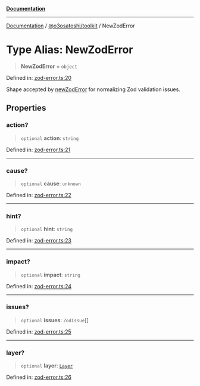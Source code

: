 [**Documentation**](../../../README.md)

***

[Documentation](../../../README.md) / [@o3osatoshi/toolkit](../README.md) / NewZodError

# Type Alias: NewZodError

> **NewZodError** = `object`

Defined in: [zod-error.ts:20](https://github.com/o3osatoshi/experiment/blob/04dfa58df6e48824a200a24d77afef7ce464e1ae/packages/toolkit/src/zod-error.ts#L20)

Shape accepted by [newZodError](../functions/newZodError.md) for normalizing Zod validation issues.

## Properties

### action?

> `optional` **action**: `string`

Defined in: [zod-error.ts:21](https://github.com/o3osatoshi/experiment/blob/04dfa58df6e48824a200a24d77afef7ce464e1ae/packages/toolkit/src/zod-error.ts#L21)

***

### cause?

> `optional` **cause**: `unknown`

Defined in: [zod-error.ts:22](https://github.com/o3osatoshi/experiment/blob/04dfa58df6e48824a200a24d77afef7ce464e1ae/packages/toolkit/src/zod-error.ts#L22)

***

### hint?

> `optional` **hint**: `string`

Defined in: [zod-error.ts:23](https://github.com/o3osatoshi/experiment/blob/04dfa58df6e48824a200a24d77afef7ce464e1ae/packages/toolkit/src/zod-error.ts#L23)

***

### impact?

> `optional` **impact**: `string`

Defined in: [zod-error.ts:24](https://github.com/o3osatoshi/experiment/blob/04dfa58df6e48824a200a24d77afef7ce464e1ae/packages/toolkit/src/zod-error.ts#L24)

***

### issues?

> `optional` **issues**: `ZodIssue`[]

Defined in: [zod-error.ts:25](https://github.com/o3osatoshi/experiment/blob/04dfa58df6e48824a200a24d77afef7ce464e1ae/packages/toolkit/src/zod-error.ts#L25)

***

### layer?

> `optional` **layer**: [`Layer`](Layer.md)

Defined in: [zod-error.ts:26](https://github.com/o3osatoshi/experiment/blob/04dfa58df6e48824a200a24d77afef7ce464e1ae/packages/toolkit/src/zod-error.ts#L26)

